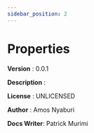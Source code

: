 ```yaml
---
sidebar_position: 2
---
```


# Properties

**Version** : 0.0.1

**Description** : 

**License** : UNLICENSED

**Author** : Amos Nyaburi

**Docs Writer**: Patrick Murimi